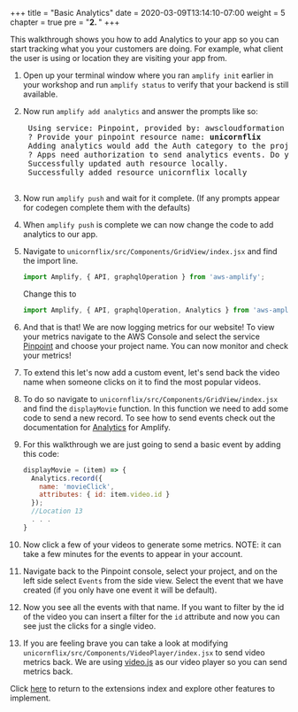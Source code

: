 +++
title = "Basic Analytics"
date = 2020-03-09T13:14:10-07:00
weight = 5
chapter = true
pre = "<b>2. </b>"
+++

This walkthrough shows you how to add Analytics to your app so you can start tracking what you your customers are doing. For example, what client the user is using or location they are visiting your app from.

1. Open up your terminal window where you ran `amplify init` earlier in your workshop and run `amplify status` to verify that your backend is still available.
1. Now run `amplify add analytics` and answer the prompts like so:

    <pre>
    Using service: Pinpoint, provided by: awscloudformation
    ? Provide your pinpoint resource name: <b>unicornflix</b>
    Adding analytics would add the Auth category to the project if not already added.
    ? Apps need authorization to send analytics events. Do you want to allow guests and unauthenticated users to send analytics events? (we recommend you allow this when getting started) <b>Yes</b>
    Successfully updated auth resource locally.
    Successfully added resource unicornflix locally
    </pre>

1. Now run `amplify push` and wait for it complete. (If any prompts appear for codegen complete them with the defaults)
1. When `amplify push` is complete we can now change the code to add analytics to our app.
1. Navigate to `unicornflix/src/Components/GridView/index.jsx` and find the import line.
    ```javascript
    import Amplify, { API, graphqlOperation } from 'aws-amplify';
    ```
    Change this to 
    ```javascript
    import Amplify, { API, graphqlOperation, Analytics } from 'aws-amplify';
    ```
1. And that is that! We are now logging metrics for our website! To view your metrics navigate to the AWS Console and select the service [Pinpoint](https://console.aws.amazon.com/pinpoint/home) and choose your project name. You can now monitor and check your metrics!
1. To extend this let's now add a custom event, let's send back the video name when someone clicks on it to find the most popular videos.
1. To do so navigate to `unicornflix/src/Components/GridView/index.jsx` and find the `displayMovie` function. In this function we need to add some code to send a new record. To see how to send events check out the documentation for [Analytics](https://aws-amplify.github.io/docs/js/analytics#recording-custom-events) for Amplify.
1. For this walkthrough we are just going to send a basic event by adding this code:
    ```javascript
    displayMovie = (item) => {
      Analytics.record({
        name: 'movieClick', 
        attributes: { id: item.video.id }
      });
      //Location 13
      . . .
    }
    ```
1. Now click a few of your videos to generate some metrics. NOTE: it can take a few minutes for the events to appear in your account.
1. Navigate back to the Pinpoint console, select your project, and on the left side select `Events` from the side view. Select the event that we have created (if you only have one event it will be default).
1. Now you see all the events with that name. If you want to filter by the id of the video you can insert a filter for the `id` attribute and now you can see just the clicks for a single video.
1. If you are feeling brave you can take a look at modifying `unicornflix/src/Components/VideoPlayer/index.jsx` to send video metrics back. We are using [video.js](https://docs.videojs.com/) as our video player so you can send metrics back.

Click [here](../extensions.html) to return to the extensions index and explore other features to implement.
